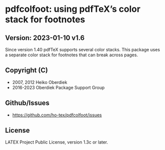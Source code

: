 # pdfcolfoot: using pdfTeX’s color stack for footnotes

## Version: 2023-01-10 v1.6

Since version 1.40 pdfTeX supports several color stacks. This
package uses a separate color stack for footnotes that can break
across pages.

## Copyright (C)

*    2007, 2012 Heiko Oberdiek
*    2016-2023 Oberdiek Package Support Group

## Github/Issues

*    https://github.com/ho-tex/pdfcolfoot/issues


## License
LATEX Project Public License, version 1.3c or later.
